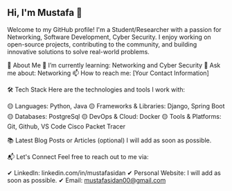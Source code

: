 ## Hi, I'm Mustafa 👋

Welcome to my GitHub profile! I'm a Student/Researcher with a passion for Networking, Software Development, Cyber Security. I enjoy working on open-source projects, contributing to the community, and building innovative solutions to solve real-world problems.


🚀 About Me
🌱 I’m currently learning: Networking and Cyber Security
💬 Ask me about: Networking 
📫 How to reach me: [Your Contact Information]


🛠️ Tech Stack
Here are the technologies and tools I work with:

🟡 Languages: Python, Java
🟡 Frameworks & Libraries: Django, Spring Boot
🟡 Databases: PostgreSql
🟡 DevOps & Cloud: Docker
🟡 Tools & Platforms: Git, Github, VS Code Cisco Packet Tracer


📚 Latest Blog Posts or Articles (optional)
I will add as soon as possible.


📬 Let's Connect
Feel free to reach out to me via:

✔ LinkedIn: linkedin.com/in/mustafasidan
✔ Personal Website: I will add as soon as possible.
✔ Email: mustafasidan00@gmail.com




